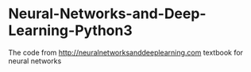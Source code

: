 # Neural-Networks-and-Deep-Learning-Python3
The code from http://neuralnetworksanddeeplearning.com textbook for neural networks 
